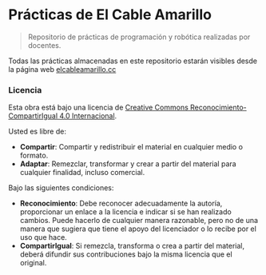 # Prácticas de El Cable Amarillo

> Repositorio de prácticas de programación y robótica realizadas por docentes.

Todas las prácticas almacenadas en este repositorio estarán visibles desde la página web [elcableamarillo.cc][ECA]

### Licencia

Esta obra está bajo una licencia de [Creative Commons Reconocimiento-CompartirIgual 4.0 Internacional][CC]. 

Usted es libre de:

* **Compartir**: Compartir y redistribuir el material en cualquier medio o formato.
* **Adaptar**: Remezclar, transformar y crear a partir del material para cualquier finalidad, incluso comercial.

Bajo las siguientes condiciones:

* **Reconocimiento**: Debe reconocer adecuadamente la autoría, proporcionar un enlace a la licencia e indicar si se han realizado cambios. Puede hacerlo de cualquier manera razonable, pero no de una manera que sugiera que tiene el apoyo del licenciador o lo recibe por el uso que hace.
* **CompartirIgual**: Si remezcla, transforma o crea a partir del material, deberá difundir sus contribuciones bajo la misma licencia que el original.


[CC]: https://creativecommons.org/licenses/by-sa/4.0/deed.es_ES
[ECA]: http://www.elcableamarillo.cc